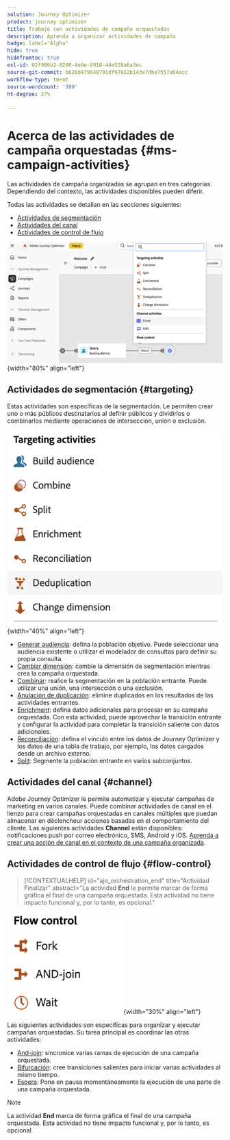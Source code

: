 ```yaml
---
solution: Journey Optimizer
product: journey optimizer
title: Trabajo con actividades de campaña orquestadas
description: Aprenda a organizar actividades de campaña
badge: label="Alpha"
hide: true
hidefromtoc: true
exl-id: 02f986b2-8200-4e0e-8918-44e528a6a3ec
source-git-commit: b620d479548791df97912b143e7dbe7557ab4acc
workflow-type: tm+mt
source-wordcount: '389'
ht-degree: 27%

---
```


# Acerca de las actividades de campaña orquestadas {#ms-campaign-activities}

Las actividades de campaña organizadas se agrupan en tres categorías. Dependiendo del contexto, las actividades disponibles pueden diferir.

Todas las actividades se detallan en las secciones siguientes:

* [Actividades de segmentación](#targeting)
* [Actividades del canal](#channel)
* [Actividades de control de flujo](#flow-control)

![Lista de actividades disponibles en el lienzo](../assets/workflow-activities.png){width="80%" align="left"}

## Actividades de segmentación {#targeting}

Estas actividades son específicas de la segmentación. Le permiten crear uno o más públicos destinatarios al definir públicos y dividirlos o combinarlos mediante operaciones de intersección, unión o exclusión.

![Lista de actividades de segmentación](../assets/targeting-activities.png){width="40%" align="left"}

* [Generar audiencia](build-audience.md): defina la población objetivo. Puede seleccionar una audiencia existente o utilizar el modelador de consultas para definir su propia consulta.
* [Cambiar dimensión](change-dimension.md): cambie la dimensión de segmentación mientras crea la campaña orquestada.
* [Combinar](combine.md): realice la segmentación en la población entrante. Puede utilizar una unión, una intersección o una exclusión.
* [Anulación de duplicación](deduplication.md): elimine duplicados en los resultados de las actividades entrantes.
* [Enrichment](enrichment.md): defina datos adicionales para procesar en su campaña orquestada. Con esta actividad, puede aprovechar la transición entrante y configurar la actividad para completar la transición saliente con datos adicionales.
* [Reconciliación](reconciliation.md): defina el vínculo entre los datos de Journey Optimizer y los datos de una tabla de trabajo, por ejemplo, los datos cargados desde un archivo externo.
* [Split](split.md): Segmente la población entrante en varios subconjuntos.

## Actividades del canal {#channel}

Adobe Journey Optimizer le permite automatizar y ejecutar campañas de marketing en varios canales. Puede combinar actividades de canal en el lienzo para crear campañas orquestadas en canales múltiples que puedan almacenar en déclencheur acciones basadas en el comportamiento del cliente. Las siguientes actividades **Channel** están disponibles: notificaciones push por correo electrónico, SMS, Android y iOS. [Aprenda a crear una acción de canal en el contexto de una campaña organizada](channels.md).

## Actividades de control de flujo {#flow-control}

>[!CONTEXTUALHELP]
>id="ajo_orchestration_end"
>title="Actividad Finalizar"
>abstract="La actividad **End** le permite marcar de forma gráfica el final de una campaña orquestada. Esta actividad no tiene impacto funcional y, por lo tanto, es opcional."

![Lista de actividades de control de flujo](../assets/flow-control-activities.png){width="30%" align="left"}

Las siguientes actividades son específicas para organizar y ejecutar campañas orquestadas. Su tarea principal es coordinar las otras actividades:

* [And-join](and-join.md): sincronice varias ramas de ejecución de una campaña orquestada.
* [Bifurcación](fork.md): cree transiciones salientes para iniciar varias actividades al mismo tiempo.
  <!--* [Test](test.md): Enable transitions based on specified conditions.-->
* [Espera](wait.md): Pone en pausa momentáneamente la ejecución de una parte de una campaña orquestada.

>[!NOTE]
>La actividad **End** marca de forma gráfica el final de una campaña orquestada. Esta actividad no tiene impacto funcional y, por lo tanto, es opcional
